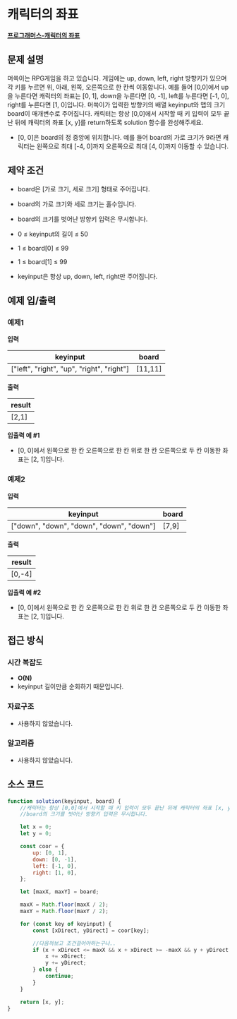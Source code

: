 # 캐릭터의 좌표

**[프로그래머스-캐릭터의 좌표](https://school.programmers.co.kr/learn/courses/30/lessons/120861)**

## 문제 설명

머쓱이는 RPG게임을 하고 있습니다. 게임에는 up, down, left, right 방향키가 있으며 각 키를 누르면 위, 아래, 왼쪽, 오른쪽으로 한 칸씩 이동합니다. 예를 들어 [0,0]에서 up을 누른다면 캐릭터의 좌표는 [0, 1], down을 누른다면 [0, -1], left를 누른다면 [-1, 0], right를 누른다면 [1, 0]입니다. 머쓱이가 입력한 방향키의 배열 keyinput와 맵의 크기 board이 매개변수로 주어집니다. 캐릭터는 항상 [0,0]에서 시작할 때 키 입력이 모두 끝난 뒤에 캐릭터의 좌표 [x, y]를 return하도록 solution 함수를 완성해주세요.

-   [0, 0]은 board의 정 중앙에 위치합니다. 예를 들어 board의 가로 크기가 9라면 캐릭터는 왼쪽으로 최대 [-4, 0]까지 오른쪽으로 최대 [4, 0]까지 이동할 수 있습니다.

## 제약 조건

-   board은 [가로 크기, 세로 크기] 형태로 주어집니다.

-   board의 가로 크기와 세로 크기는 홀수입니다.

-   board의 크기를 벗어난 방향키 입력은 무시합니다.

-   0 ≤ keyinput의 길이 ≤ 50

-   1 ≤ board[0] ≤ 99

-   1 ≤ board[1] ≤ 99

-   keyinput은 항상 up, down, left, right만 주어집니다.

## 예제 입/출력

### 예제1

**입력**

| keyinput                                  | board   |
| ----------------------------------------- | ------- |
| ["left", "right", "up", "right", "right"] | [11,11] |

**출력**

| result |
| ------ |
| [2,1]  |

**입출력 예 #1**

-   [0, 0]에서 왼쪽으로 한 칸 오른쪽으로 한 칸 위로 한 칸 오른쪽으로 두 칸 이동한 좌표는 [2, 1]입니다.

### 예제2

**입력**

| keyinput                                 | board |
| ---------------------------------------- | ----- |
| ["down", "down", "down", "down", "down"] | [7,9] |

**출력**

| result |
| ------ |
| [0,-4] |

**입출력 예 #2**

-   [0, 0]에서 왼쪽으로 한 칸 오른쪽으로 한 칸 위로 한 칸 오른쪽으로 두 칸 이동한 좌표는 [2, 1]입니다.

## 접근 방식

### 시간 복잡도

-   **O(N)**
-   keyinput 길이만큼 순회하기 때문입니다.

### 자료구조

-   사용하지 않았습니다.

### 알고리즘

-   사용하지 않았습니다.

## 소스 코드

```js
function solution(keyinput, board) {
    //캐릭터는 항상 [0,0]에서 시작할 때 키 입력이 모두 끝난 뒤에 캐릭터의 좌표 [x, y]를 return
    //board의 크기를 벗어난 방향키 입력은 무시합니다.

    let x = 0;
    let y = 0;

    const coor = {
        up: [0, 1],
        down: [0, -1],
        left: [-1, 0],
        right: [1, 0],
    };

    let [maxX, maxY] = board;

    maxX = Math.floor(maxX / 2);
    maxY = Math.floor(maxY / 2);

    for (const key of keyinput) {
        const [xDirect, yDirect] = coor[key];

        //다음꺼보고 조건걸어야하는구나..
        if (x + xDirect <= maxX && x + xDirect >= -maxX && y + yDirect <= maxY && y + yDirect >= -maxY) {
            x += xDirect;
            y += yDirect;
        } else {
            continue;
        }
    }

    return [x, y];
}
```
